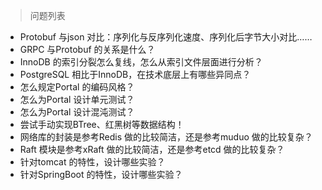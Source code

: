>问题列表

* Protobuf 与json 对比：序列化与反序列化速度、序列化后字节大小对比……
* GRPC 与Protobuf 的关系是什么？
* InnoDB 的索引分裂怎么复线，怎么从索引文件层面进行分析？
* PostgreSQL 相比于InnoDB，在技术底层上有哪些异同点？
* 怎么规定Portal 的编码风格？
* 怎么为Portal 设计单元测试？
* 怎么为Portal 设计混沌测试？
* 尝试手动实现BTree、红黑树等数据结构！
* 网络库的封装是参考Redis 做的比较简洁，还是参考muduo 做的比较复杂？
* Raft 模块是参考xRaft 做的比较简洁，还是参考etcd 做的比较复杂？
* 针对tomcat 的特性，设计哪些实验？
* 针对SpringBoot 的特性，设计哪些实验？
